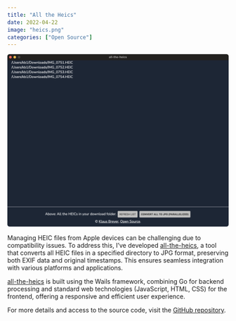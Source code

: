 ```yaml
---
title: "All the Heics"
date: 2022-04-22
image: "heics.png"
categories: ["Open Source"]
---
```


![all-the-heics](heics.png)

Managing HEIC files from Apple devices can be challenging due to compatibility issues. To address this, I’ve developed [all-the-heics](https://github.com/klausbreyer/all-the-heics), a tool that converts all HEIC files in a specified directory to JPG format, preserving both EXIF data and original timestamps. This ensures seamless integration with various platforms and applications.

[all-the-heics](https://github.com/klausbreyer/all-the-heics) is built using the Wails framework, combining Go for backend processing and standard web technologies (JavaScript, HTML, CSS) for the frontend, offering a responsive and efficient user experience.

For more details and access to the source code, visit the [GitHub repository](https://github.com/klausbreyer/all-the-heics).
